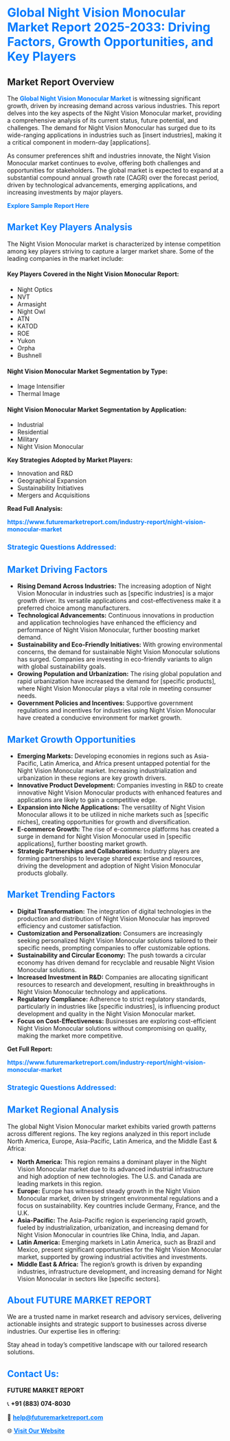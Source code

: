 <h1 style="color: #007BFF;">Global Night Vision Monocular Market Report 2025-2033: Driving Factors, Growth Opportunities, and Key Players</h1>

<section id="overview">
<h2>Market Report Overview</h2>
<p>The <a href="https://www.futuremarketreport.com/industry-report/night-vision-monocular-market" style="color: #007BFF; text-decoration: none;"><strong>Global Night Vision Monocular Market</strong></a> is witnessing significant growth, driven by increasing demand across various industries. This report delves into the key aspects of the Night Vision Monocular market, providing a comprehensive analysis of its current status, future potential, and challenges. The demand for Night Vision Monocular has surged due to its wide-ranging applications in industries such as [insert industries], making it a critical component in modern-day [applications].</p>
<p>As consumer preferences shift and industries innovate, the Night Vision Monocular market continues to evolve, offering both challenges and opportunities for stakeholders. The global market is expected to expand at a substantial compound annual growth rate (CAGR) over the forecast period, driven by technological advancements, emerging applications, and increasing investments by major players.</p>
</section>

<section id="overview">
<p><a href="https://www.futuremarketreport.com/request-sample/reportId=111399" style="color: #007BFF; text-decoration: none;"><strong>Explore Sample Report Here</strong></a></p>
</section>

<section id="key-players">
<h2 style="color: #007BFF;">Market Key Players Analysis</h2>
<p>The Night Vision Monocular market is characterized by intense competition among key players striving to capture a larger market share. Some of the leading companies in the market include:</p>
<h4>Key Players Covered in the Night Vision Monocular Report:</h4>
<ul><li>Night Optics</li><li>NVT</li><li>Armasight</li><li>Night Owl</li><li>ATN</li><li>KATOD</li><li>ROE</li><li>Yukon</li><li>Orpha</li><li>Bushnell</li></ul>
<h4>Night Vision Monocular Market Segmentation by Type:</h4>
<ul><li>Image Intensifier</li><li>Thermal Image</li></ul>

<h4>Night Vision Monocular Market Segmentation by Application:</h4>
<ul><li>Industrial</li><li>Residential</li><li>Military</li><li>Night Vision Monocular</li></ul>
<p><strong>Key Strategies Adopted by Market Players:</strong></p>
<ul>
<li>Innovation and R&D</li>
<li>Geographical Expansion</li>
<li>Sustainability Initiatives</li>
<li>Mergers and Acquisitions</li>
</ul>
</section>

<section>
<p><strong>Read Full Analysis: </strong></p><a href="https://www.futuremarketreport.com/industry-report/night-vision-monocular-market" style="color: #007BFF; text-decoration: none;"><strong>https://www.futuremarketreport.com/industry-report/night-vision-monocular-market</strong></a>
<h3 style="color: #007BFF;">Strategic Questions Addressed:</h3>
</section>

<section id="driving-factors">
<h2 style="color: #007BFF;">Market Driving Factors</h2>
<ul>
<li><strong>Rising Demand Across Industries:</strong> The increasing adoption of Night Vision Monocular in industries such as [specific industries] is a major growth driver. Its versatile applications and cost-effectiveness make it a preferred choice among manufacturers.</li>
<li><strong>Technological Advancements:</strong> Continuous innovations in production and application technologies have enhanced the efficiency and performance of Night Vision Monocular, further boosting market demand.</li>
<li><strong>Sustainability and Eco-Friendly Initiatives:</strong> With growing environmental concerns, the demand for sustainable Night Vision Monocular solutions has surged. Companies are investing in eco-friendly variants to align with global sustainability goals.</li>
<li><strong>Growing Population and Urbanization:</strong> The rising global population and rapid urbanization have increased the demand for [specific products], where Night Vision Monocular plays a vital role in meeting consumer needs.</li>
<li><strong>Government Policies and Incentives:</strong> Supportive government regulations and incentives for industries using Night Vision Monocular have created a conducive environment for market growth.</li>
</ul>
</section>

<section id="growth-opportunities">
<h2 style="color: #007BFF;">Market Growth Opportunities</h2>
<ul>
<li><strong>Emerging Markets:</strong> Developing economies in regions such as Asia-Pacific, Latin America, and Africa present untapped potential for the Night Vision Monocular market. Increasing industrialization and urbanization in these regions are key growth drivers.</li>
<li><strong>Innovative Product Development:</strong> Companies investing in R&D to create innovative Night Vision Monocular products with enhanced features and applications are likely to gain a competitive edge.</li>
<li><strong>Expansion into Niche Applications:</strong> The versatility of Night Vision Monocular allows it to be utilized in niche markets such as [specific niches], creating opportunities for growth and diversification.</li>
<li><strong>E-commerce Growth:</strong> The rise of e-commerce platforms has created a surge in demand for Night Vision Monocular used in [specific applications], further boosting market growth.</li>
<li><strong>Strategic Partnerships and Collaborations:</strong> Industry players are forming partnerships to leverage shared expertise and resources, driving the development and adoption of Night Vision Monocular products globally.</li>
</ul>
</section>

<section id="trending-factors">
<h2 style="color: #007BFF;">Market Trending Factors</h2>
<ul>
<li><strong>Digital Transformation:</strong> The integration of digital technologies in the production and distribution of Night Vision Monocular has improved efficiency and customer satisfaction.</li>
<li><strong>Customization and Personalization:</strong> Consumers are increasingly seeking personalized Night Vision Monocular solutions tailored to their specific needs, prompting companies to offer customizable options.</li>
<li><strong>Sustainability and Circular Economy:</strong> The push towards a circular economy has driven demand for recyclable and reusable Night Vision Monocular solutions.</li>
<li><strong>Increased Investment in R&D:</strong> Companies are allocating significant resources to research and development, resulting in breakthroughs in Night Vision Monocular technology and applications.</li>
<li><strong>Regulatory Compliance:</strong> Adherence to strict regulatory standards, particularly in industries like [specific industries], is influencing product development and quality in the Night Vision Monocular market.</li>
<li><strong>Focus on Cost-Effectiveness:</strong> Businesses are exploring cost-efficient Night Vision Monocular solutions without compromising on quality, making the market more competitive.</li>
</ul>
</section>

<section>
<p><strong>Get Full Report: </strong></p><a href="https://www.futuremarketreport.com/industry-report/night-vision-monocular-market" style="color: #007BFF; text-decoration: none;"><strong>https://www.futuremarketreport.com/industry-report/night-vision-monocular-market</strong></a>
<h3 style="color: #007BFF;">Strategic Questions Addressed:</h3>
</section>


<section id="regional-analysis">
<h2 style="color: #007BFF;">Market Regional Analysis</h2>
<p>The global Night Vision Monocular market exhibits varied growth patterns across different regions. The key regions analyzed in this report include North America, Europe, Asia-Pacific, Latin America, and the Middle East & Africa:</p>
<ul>
<li><strong>North America:</strong> This region remains a dominant player in the Night Vision Monocular market due to its advanced industrial infrastructure and high adoption of new technologies. The U.S. and Canada are leading markets in this region.</li>
<li><strong>Europe:</strong> Europe has witnessed steady growth in the Night Vision Monocular market, driven by stringent environmental regulations and a focus on sustainability. Key countries include Germany, France, and the U.K.</li>
<li><strong>Asia-Pacific:</strong> The Asia-Pacific region is experiencing rapid growth, fueled by industrialization, urbanization, and increasing demand for Night Vision Monocular in countries like China, India, and Japan.</li>
<li><strong>Latin America:</strong> Emerging markets in Latin America, such as Brazil and Mexico, present significant opportunities for the Night Vision Monocular market, supported by growing industrial activities and investments.</li>
<li><strong>Middle East & Africa:</strong> The region’s growth is driven by expanding industries, infrastructure development, and increasing demand for Night Vision Monocular in sectors like [specific sectors].</li>
</ul>
</section>

<footer>
<h2 style="color: #007BFF;">About FUTURE MARKET REPORT</h2>
<p>We are a trusted name in market research and advisory services, delivering actionable insights and strategic support to businesses across diverse industries. Our expertise lies in offering:</p>

<p>Stay ahead in today’s competitive landscape with our tailored research solutions.</p>

<h2 style="color: #007BFF;">Contact Us:</h2>
<p><strong>FUTURE MARKET REPORT</strong></p>
<p>📞 <strong>+91 (883) 074-8030</strong></p>
<p>📧 <strong><a href="mailto:help@futuremarketreport.com" style="color: #007BFF;">help@futuremarketreport.com</a></strong></p>
<p>🌐 <strong><a href="https://www.futuremarketreport.com/" style="color: #007BFF;">Visit Our Website</a></strong></p>
</footer>